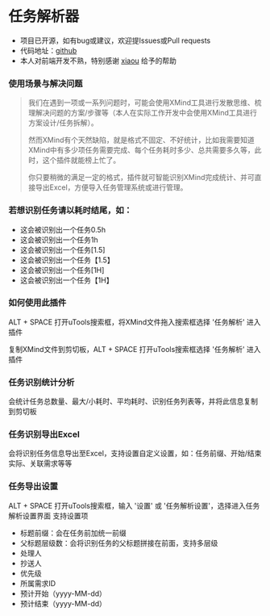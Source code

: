 # 任务解析器

- 项目已开源，如有bug或建议，欢迎提Issues或Pull requests
- 代码地址：[github](https://github.com/ljynfo/utools-task-resolver)
- 本人对前端开发不熟，特别感谢 [xiaou](https://github.com/xiaou66) 给予的帮助

### 使用场景与解决问题

> 我们在遇到一项或一系列问题时，可能会使用XMind工具进行发散思维、梳理解决问题的方案/步骤等（本人在实际工作开发中会使用XMind工具进行方案设计/任务拆解）。
> 
> 然而XMind有个天然缺陷，就是格式不固定、不好统计，比如我需要知道XMind中有多少项任务需要完成、每个任务耗时多少、总共需要多久等，此时，这个插件就能榜上忙了。
> 
> 你只要稍微的满足一定的格式，插件就可智能识别XMind完成统计、并可直接导出Excel，方便导入任务管理系统或进行管理。

### 若想识别任务请以耗时结尾，如：
  - 这会被识别出一个任务0.5h
  - 这会被识别出一个任务1h
  - 这会被识别出一个任务[1.5]
  - 这会被识别出一个任务【1.5】
  - 这会被识别出一个任务[1H]
  - 这会被识别出一个任务【1H】

### 如何使用此插件

ALT + SPACE 打开uTools搜索框，将XMind文件拖入搜索框选择 '任务解析' 进入插件

复制XMind文件到剪切板，ALT + SPACE 打开uTools搜索框选择 '任务解析' 进入插件

### 任务识别统计分析

会统计任务总数量、最大/小耗时、平均耗时、识别任务列表等，并将此信息复制到剪切板

### 任务识别导出Excel

会将识别任务信息导出至Excel，支持设置自定义设置，如：任务前缀、开始/结束实际、关联需求等等

### 任务导出设置

ALT + SPACE 打开uTools搜索框，输入 '设置' 或 '任务解析设置'，选择进入任务解析设置界面
支持设置项
- 标题前缀：会在任务前加统一前缀
- 父标题层级数：会将识别任务的父标题拼接在前面，支持多层级
- 处理人
- 抄送人
- 优先级
- 所属需求ID
- 预计开始（yyyy-MM-dd）
- 预计结束（yyyy-MM-dd）